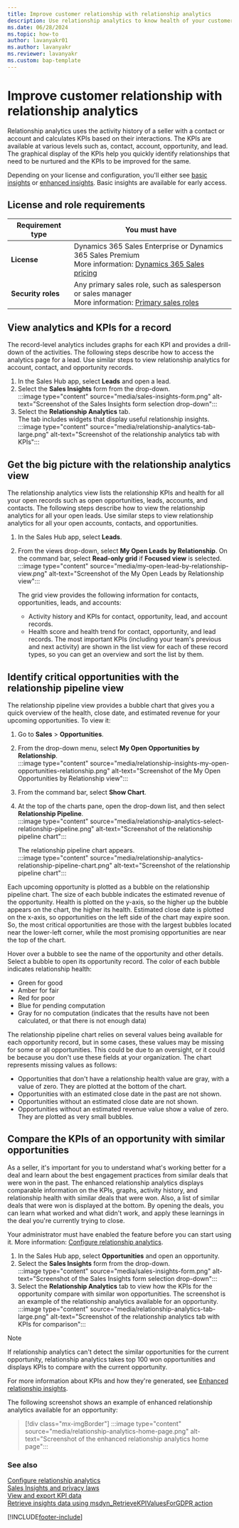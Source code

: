```yaml
---
title: Improve customer relationship with relationship analytics
description: Use relationship analytics to know health of your customer relationships through various KPIs such as frequency and recency of your communication, response time, and so on.
ms.date: 06/28/2024
ms.topic: how-to
author: lavanyakr01
ms.author: lavanyakr
ms.reviewer: lavanyakr
ms.custom: bap-template
---
```


# Improve customer relationship with relationship analytics

Relationship analytics uses the activity history of a seller with a contact or account and calculates KPIs based on their interactions. The KPIs are available at various levels such as, contact, account, opportunity, and lead. The graphical display of the KPIs help you quickly identify relationships that need to be nurtured and the KPIs to be improved for the same.

Depending on your license and configuration, you'll either see [basic insights](relationship-analytics-overview.md#basic-relationship-insights) or [enhanced insights](relationship-analytics-overview.md#enhanced-relationship-insights). Basic insights are available for early access.

## License and role requirements

| Requirement type | You must have |
|------------------|---------------|
| **License** | Dynamics 365 Sales Enterprise or Dynamics 365 Sales Premium <br>More information: [Dynamics 365 Sales pricing](https://dynamics.microsoft.com/sales/pricing/) |
| **Security roles** | Any primary sales role, such as salesperson or sales manager<br>More information: [Primary sales roles](security-roles-for-sales.md#primary-sales-roles)|

## View analytics and KPIs for a record

The record-level analytics includes graphs for each KPI and provides a drill-down of the activities. The following steps describe how to access the analytics page for a lead. Use similar steps to view relationship analytics for account, contact, and opportunity records.

1. In the Sales Hub app, select **Leads** and open a lead.
1. Select the **Sales Insights** form from the drop-down.  
    :::image type="content" source="media/sales-insights-form.png" alt-text="Screenshot of the Sales Insights form selection drop-down":::
1. Select the **Relationship Analytics** tab.  
    The tab includes widgets that display useful relationship insights.  
    :::image type="content" source="media/relationship-analytics-tab-large.png" alt-text="Screenshot of the relationship analytics tab with KPIs":::

## Get the big picture with the relationship analytics view

The relationship analytics view lists the relationship KPIs and health for all your open records such as open opportunities, leads, accounts, and contacts. The following steps describe how to view the relationship analytics for all your open leads. Use similar steps to view relationship analytics for all your open accounts, contacts, and opportunities.

1. In the Sales Hub app, select **Leads**.

1. From the views drop-down, select **My Open Leads by Relationship**. On the command bar, select **Read-only grid** if **Focused view** is selected.  
    :::image type="content" source="media/my-open-lead-by-relationship-view.png" alt-text="Screenshot of the My Open Leads by Relationship view":::

    The grid view provides the following information for contacts, opportunities, leads, and accounts:

    - Activity history and KPIs for contact, opportunity, lead, and account records.
    - Health score and health trend for contact, opportunity, and lead records.
      The most important KPIs (including your team's previous and next activity) are shown in the list view for each of these record types, so you can get an overview and sort the list by them.

## Identify critical opportunities with the relationship pipeline view

The relationship pipeline view provides a bubble chart that gives you a quick overview of the health, close date, and estimated revenue for your upcoming opportunities. To view it:

1. Go to **Sales** > **Opportunities**.

1. From the drop-down menu, select **My Open Opportunities by Relationship**.  
   :::image type="content" source="media/relationship-insights-my-open-opportunities-relationship.png" alt-text="Screenshot of the My Open Opportunities by Relationship view":::

1. From the command bar, select **Show Chart**.

1. At the top of the charts pane, open the drop-down list, and then select **Relationship Pipeline**.  
      :::image type="content" source="media/relationship-analytics-select-relationship-pipeline.png" alt-text="Screenshot of the relationship pipeline chart":::

   The relationship pipeline chart appears.  
    :::image type="content" source="media/relationship-analytics-relationship-pipeline-chart.png" alt-text="Screenshot of the relationship pipeline chart":::

Each upcoming opportunity is plotted as a bubble on the relationship pipeline chart. The size of each bubble indicates the estimated revenue of the opportunity. Health is plotted on the y-axis, so the higher up the bubble appears on the chart, the higher its health. Estimated close date is plotted on the x-axis, so opportunities on the left side of the chart may expire soon. So, the most critical opportunities are those with the largest bubbles located near the lower-left corner, while the most promising opportunities are near the top of the chart.

Hover over a bubble to see the name of the opportunity and other details. Select a bubble to open its opportunity record. The color of each bubble indicates relationship health:

- Green for good
- Amber for fair
- Red for poor
- Blue for pending computation
- Gray for no computation (indicates that the results have not been calculated, or that there is not enough data)

The relationship pipeline chart relies on several values being available for each opportunity record, but in some cases, these values may be missing for some or all opportunities. This could be due to an oversight, or it could be because you don't use these fields at your organization. The chart represents missing values as follows:

- Opportunities that don't have a relationship health value are gray, with a value of zero. They are plotted at the bottom of the chart.
- Opportunities with an estimated close date in the past are not shown.
- Opportunities without an estimated close date are not shown.
- Opportunities without an estimated revenue value show a value of zero. They are plotted as very small bubbles.

## Compare the KPIs of an opportunity with similar opportunities

As a seller, it's important for you to understand what's working better for a deal and learn about the best engagement practices from similar deals that were won in the past. The enhanced relationship analytics displays comparable information on the KPIs, graphs, activity history, and relationship health with similar deals that were won. Also, a list of similar deals that were won is displayed at the bottom. By opening the deals, you can learn what worked and what didn't work, and apply these learnings in the deal you're currently trying to close.

Your administrator must have enabled the feature before you can start using it. More information: [Configure relationship analytics](configure-relationship-analytics.md).

1. In the Sales Hub app, select **Opportunities** and open an opportunity.
1. Select the **Sales Insights** form from the drop-down.  
    :::image type="content" source="media/sales-insights-form.png" alt-text="Screenshot of the Sales Insights form selection drop-down":::
1. Select the **Relationship Analytics** tab to view how the KPIs for the opportunity compare with similar won opportunities. The screenshot is an example of the relationship analytics available for an opportunity.  
    :::image type="content" source="media/relationship-analytics-tab-large.png" alt-text="Screenshot of the relationship analytics tab with KPIs for comparison":::

> [!NOTE]
> If relationship analytics can't detect the similar opportunities for the current opportunity, relationship analytics takes top 100 won opportunities and displays KPIs to compare with the current opportunity.

For more information about KPIs and how they're generated, see [Enhanced relationship insights](relationship-analytics-overview.md#enhanced-relationship-insights).

The following screenshot shows an example of enhanced relationship analytics available for an opportunity:  
> [!div class="mx-imgBorder"]
> :::image type="content" source="media/relationship-analytics-home-page.png" alt-text="Screenshot of the enhanced relationship analytics home page":::

### See also

[Configure relationship analytics](configure-relationship-analytics.md)  
[Sales Insights and privacy laws](embedded-intelligence-privacy.md)  
[View and export KPI data](view-export-KPI-data.md)  
[Retrieve insights data using msdyn_RetrieveKPIValuesForGDPR action](../sales/retrieve-insights-data-msdyn-RetrieveTypeValuesFromDCI.md)  

[!INCLUDE[footer-include](../includes/footer-banner.md)]